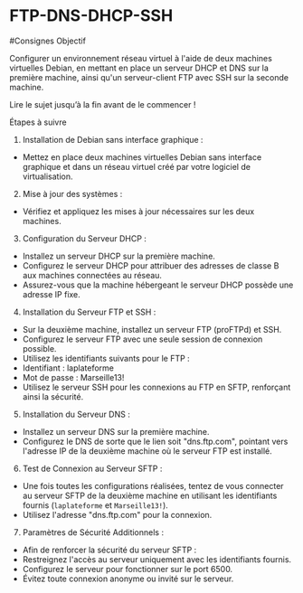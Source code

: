 # FTP-DNS-DHCP-SSH
#Consignes
Objectif

Configurer un environnement réseau virtuel à l'aide de deux
machines virtuelles Debian, en mettant en place un serveur
DHCP et DNS sur la première machine, ainsi qu'un
serveur-client FTP avec SSH sur la seconde machine.

Lire le sujet jusqu’à la fin avant de le commencer !

Étapes à suivre

1. Installation de Debian sans interface graphique :
- Mettez en place deux machines virtuelles Debian sans interface
graphique et dans un réseau virtuel créé par votre logiciel de
virtualisation.

2. Mise à jour des systèmes :
- Vérifiez et appliquez les mises à jour nécessaires sur les deux
machines.


3. Configuration du Serveur DHCP :
- Installez un serveur DHCP sur la première machine.
- Configurez le serveur DHCP pour attribuer des adresses de classe B
aux machines connectées au réseau.
- Assurez-vous que la machine hébergeant le serveur DHCP possède
une adresse IP fixe.

4. Installation du Serveur FTP et SSH :
- Sur la deuxième machine, installez un serveur FTP (proFTPd) et SSH.
- Configurez le serveur FTP avec une seule session de connexion possible.
- Utilisez les identifiants suivants pour le FTP :
- Identifiant : laplateforme
- Mot de passe : Marseille13!
- Utilisez le serveur SSH pour les connexions au FTP en SFTP, renforçant ainsi
la sécurité.

5. Installation du Serveur DNS :
- Installez un serveur DNS sur la première machine.
- Configurez le DNS de sorte que le lien soit "dns.ftp.com", pointant vers
l'adresse IP de la deuxième machine où le serveur FTP est installé.

6. Test de Connexion au Serveur SFTP :
- Une fois toutes les configurations réalisées, tentez de vous connecter au
serveur SFTP de la deuxième machine en utilisant les identifiants fournis
(`laplateforme` et `Marseille13!`).
- Utilisez l'adresse "dns.ftp.com" pour la connexion.

7. Paramètres de Sécurité Additionnels :
- Afin de renforcer la sécurité du serveur SFTP :
- Restreignez l'accès au serveur uniquement avec les identifiants
fournis.
- Configurez le serveur pour fonctionner sur le port 6500.
- Évitez toute connexion anonyme ou invité sur le serveur.
